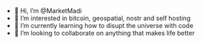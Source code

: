 - 👋 Hi, I’m @MarketMadi
- 👀 I’m interested in bitcoin, geospatial, nostr and self hosting
- 🌱 I’m currently learning how to disupt the universe with code 
- 💞️ I’m looking to collaborate on anything that makes life better

<!---
MarketMadi/MarketMadi is a ✨ special ✨ repository because its `README.md` (this file) appears on your GitHub profile.
You can click the Preview link to take a look at your changes.
--->
